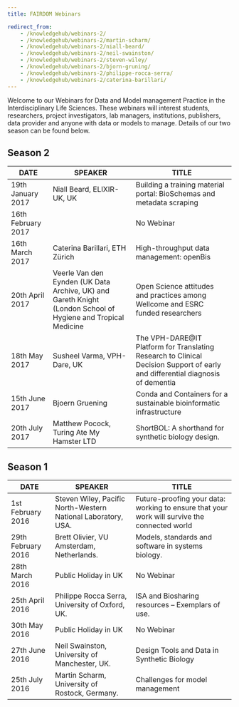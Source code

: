 ```yaml
---
title: FAIRDOM Webinars

redirect_from:
    - /knowledgehub/webinars-2/
    - /knowledgehub/webinars-2/martin-scharm/
    - /knowledgehub/webinars-2/niall-beard/
    - /knowledgehub/webinars-2/neil-swainston/
    - /knowledgehub/webinars-2/steven-wiley/
    - /knowledgehub/webinars-2/bjorn-gruning/
    - /knowledgehub/webinars-2/philippe-rocca-serra/
    - /knowledgehub/webinars-2/caterina-barillari/
---
```



Welcome to our Webinars for Data and Model management Practice in the Interdisciplinary Life Sciences. These webinars will interest students, researchers, project investigators, lab managers, institutions, publishers, data provider and anyone with data or models to manage. Details of our two season can be found below.

## Season 2
| DATE 	| SPEAKER 	| TITLE 	|
|---	|---	|---	|
| 19th January 2017 	| Niall Beard, ELIXIR-UK, UK 	| Building a training material portal: BioSchemas and metadata scraping 	|
| 16th February 2017 	|  	| No Webinar 	|
| 16th March 2017 	| Caterina Barillari, ETH Zürich 	| High-throughput data management: openBis 	|
| 20th April 2017 	| Veerle Van den Eynden (UK Data Archive, UK) and Gareth Knight (London School of Hygiene and Tropical Medicine 	| Open Science attitudes and practices among Wellcome and ESRC funded researchers 	|
| 18th May 2017 	| Susheel Varma, VPH-Dare, UK 	| The VPH-DARE@IT Platform for Translating Research to Clinical Decision Support of early and differential diagnosis of dementia 	|
| 15th June 2017 	| Bjoern Gruening 	| Conda and Containers for a sustainable bioinformatic infrastructure 	|
| 20th July 2017 	| Matthew Pocock, Turing Ate My Hamster LTD 	| ShortBOL: A shorthand for synthetic biology design. 	|



## Season 1
| DATE 	| SPEAKER 	| TITLE 	|
|---	|---	|---	|
| 1st February 2016 	| Steven Wiley, Pacific North-Western National Laboratory, USA. 	| Future-proofing your data: working to ensure that your work will survive the connected world 	|
| 29th February 2016 	| Brett Olivier, VU Amsterdam, Netherlands. 	| Models, standards and software in systems biology. 	|
| 28th March 2016 	| Public Holiday in UK 	|  No Webinar 	|
| 25th April 2016 	| Philippe Rocca Serra, University of Oxford, UK. 	| ISA and Biosharing resources – Exemplars of use. 	|
| 30th May 2016 	| Public Holiday in UK 	|  No Webinar 	|
| 27th June 2016 	| Neil Swainston, University of Manchester, UK. 	| Design Tools and Data in Synthetic Biology 	|
| 25th July 2016 	| Martin Scharm, University of Rostock, Germany. 	| Challenges for model management 	|
